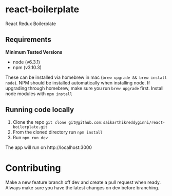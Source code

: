 # react-boilerplate

React Redux Boilerplate

## Requirements
**Minimum Tested Versions**
- node (v6.3.1)
- npm (v3.10.3)

These can be installed via homebrew in mac (`brew upgrade && brew install node`). NPM should be installed automatically when installing node. If upgrading through homebrew, make sure you run `brew upgrade` first.
Install node modules with `npm install`

## Running code locally
 1. Clone the repo `git clone git@github.com:saikarthikreddyginni/react-boilerplate.git`
 2. From the cloned directory run `npm install`
 3. Run `npm run dev`

The app will run on http://localhost:3000

# Contributing
Make a new feature branch off dev and create a pull request when ready. Always make sure you have the latest changes on dev before branching.
